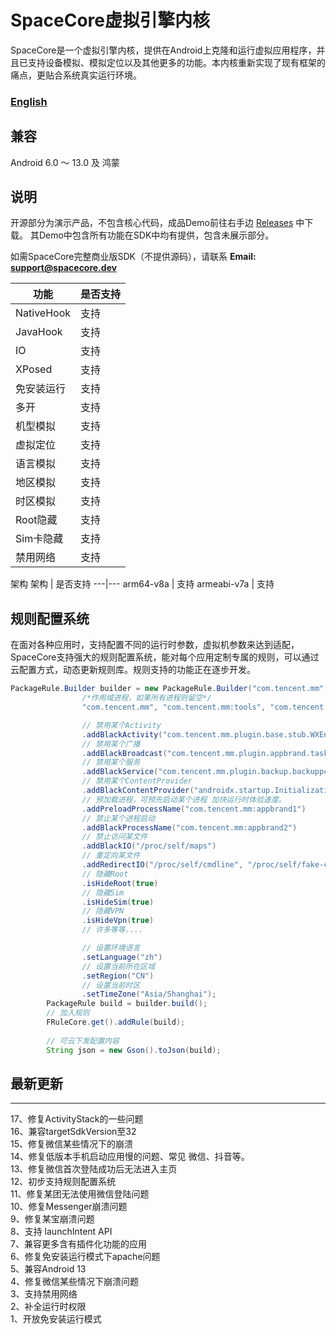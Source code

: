 
# SpaceCore虚拟引擎内核  
  
SpaceCore是一个虚拟引擎内核，提供在Android上克隆和运行虚拟应用程序，并且已支持设备模拟、模拟定位以及其他更多的功能。本内核重新实现了现有框架的痛点，更贴合系统真实运行环境。

### [English](README_EN.md)

## 兼容
Android 6.0 ～ 13.0 及 鸿蒙

## 说明
开源部分为演示产品，不包含核心代码，成品Demo前往右手边 [Releases](https://github.com/FSpaceCore/SpaceCore/releases) 中下载。
其Demo中包含所有功能在SDK中均有提供，包含未展示部分。

如需SpaceCore完整商业版SDK（不提供源码），请联系 **Email: support@spacecore.dev**

功能 | 是否支持
---|---
NativeHook | 支持
JavaHook | 支持
IO | 支持
XPosed | 支持
免安装运行 | 支持
多开 | 支持
机型模拟 | 支持
虚拟定位 | 支持
语言模拟 | 支持
地区模拟 | 支持
时区模拟 | 支持
Root隐藏 | 支持
Sim卡隐藏 | 支持
禁用网络 | 支持

架构
架构 | 是否支持
---|---
arm64-v8a | 支持
armeabi-v7a | 支持

## 规则配置系统
在面对各种应用时，支持配置不同的运行时参数，虚拟机参数来达到适配，SpaceCore支持强大的规则配置系统，能对每个应用定制专属的规则，可以通过云配置方式，动态更新规则库。规则支持的功能正在逐步开发。

```java
PackageRule.Builder builder = new PackageRule.Builder("com.tencent.mm",
                /*作用域进程，如果所有进程则留空*/
                "com.tencent.mm", "com.tencent.mm:tools", "com.tencent.mm:appbrand1", "com.tencent.mm:appbrand2")

                // 禁用某个Activity
                .addBlackActivity("com.tencent.mm.plugin.base.stub.WXEntryActivity")
                // 禁用某个广播
                .addBlackBroadcast("com.tencent.mm.plugin.appbrand.task.AppBrandTaskPreloadReceiver")
                // 禁用某个服务
                .addBlackService("com.tencent.mm.plugin.backup.backuppcmodel.BackupPcService")
                // 禁用某个ContentProvider
                .addBlackContentProvider("androidx.startup.InitializationProvider")
                // 预加载进程，可预先启动某个进程 加快运行时体验速度。
                .addPreloadProcessName("com.tencent.mm:appbrand1")
                // 禁止某个进程启动
                .addBlackProcessName("com.tencent.mm:appbrand2")
                // 禁止访问某文件
                .addBlackIO("/proc/self/maps")
                // 重定向某文件
                .addRedirectIO("/proc/self/cmdline", "/proc/self/fake-cmdline")
                // 隐藏Root
                .isHideRoot(true)
                // 隐藏Sim
                .isHideSim(true)
                // 隐藏VPN
                .isHideVpn(true)
                // 许多等等....

                // 设置环境语言
                .setLanguage("zh")
                // 设置当前所在区域
                .setRegion("CN")
                // 设置当前时区
                .setTimeZone("Asia/Shanghai");
        PackageRule build = builder.build();
        // 加入规则
        FRuleCore.get().addRule(build);
        
        // 可云下发配置内容
        String json = new Gson().toJson(build);
```

## 最新更新
------
17、修复ActivityStack的一些问题<br/>
16、兼容targetSdkVersion至32<br/>
15、修复微信某些情况下的崩溃<br/>
14、修复低版本手机启动应用慢的问题、常见 微信、抖音等。<br/>
13、修复微信首次登陆成功后无法进入主页<br/>
12、初步支持规则配置系统<br/>
11、修复某团无法使用微信登陆问题<br/>
10、修复Messenger崩溃问题<br/>
9、修复某宝崩溃问题<br/>
8、支持 launchIntent API<br/>
7、兼容更多含有插件化功能的应用<br/>
6、修复免安装运行模式下apache问题<br/>
5、兼容Android 13<br/>
4、修复微信某些情况下崩溃问题<br/>
3、支持禁用网络<br/>
2、补全运行时权限<br/>
1、开放免安装运行模式<br/>
